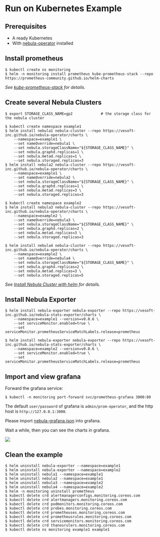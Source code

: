 # Run on Kubernetes Example

## Prerequisites

* A ready Kubernetes
* With [nebula-operator](https://github.com/vesoft-inc/nebula-operator) installed

## Install prometheus

```shell
$ kubectl create ns monitoring
$ helm -n monitoring install prometheus kube-prometheus-stack --repo https://prometheus-community.github.io/helm-charts
```

_See [kube-prometheus-stack](https://github.com/prometheus-community/helm-charts/blob/main/charts/kube-prometheus-stack) for details._

## Create several Nebula Clusters

```shell
$ export STORAGE_CLASS_NAME=gp2             # the storage class for the nebula cluster

$ kubectl create namespace example1
$ helm install nebula1 nebula-cluster --repo https://vesoft-inc.github.io/nebula-operator/charts \
    --namespace=example1 \
    --set nameOverride=nebula1 \
    --set nebula.storageClassName="${STORAGE_CLASS_NAME}" \
    --set nebula.graphd.replicas=1 \
    --set nebula.metad.replicas=1 \
    --set nebula.storaged.replicas=3
$ helm install nebula2 nebula-cluster --repo https://vesoft-inc.github.io/nebula-operator/charts \
    --namespace=example1 \
    --set nameOverride=nebula2 \
    --set nebula.storageClassName="${STORAGE_CLASS_NAME}" \
    --set nebula.graphd.replicas=1 \
    --set nebula.metad.replicas=3 \
    --set nebula.storaged.replicas=3

$ kubectl create namespace example2
$ helm install nebula3 nebula-cluster --repo https://vesoft-inc.github.io/nebula-operator/charts \
    --namespace=example2 \
    --set nameOverride=nebula3 \
    --set nebula.storageClassName="${STORAGE_CLASS_NAME}" \
    --set nebula.graphd.replicas=2 \
    --set nebula.metad.replicas=3 \
    --set nebula.storaged.replicas=3

$ helm install nebula4 nebula-cluster --repo https://vesoft-inc.github.io/nebula-operator/charts \
    --namespace=example2 \
    --set nameOverride=nebula4 \
    --set nebula.storageClassName="${STORAGE_CLASS_NAME}" \
    --set nebula.graphd.replicas=2 \
    --set nebula.metad.replicas=3 \
    --set nebula.storaged.replicas=5
```

_See [Install Nebula Cluster with helm](https://github.com/vesoft-inc/nebula-operator/blob/master/doc/user/nebula_cluster_helm_guide.md) for details._

## Install Nebula Exporter

```shell
$ helm install nebula-exporter nebula-exporter --repo https://vesoft-inc.github.io/nebula-stats-exporter/charts \
    --namespace=example1 --version=v0.0.6 \
    --set serviceMonitor.enabled=true \
    --set serviceMonitor.prometheusServiceMatchLabels.release=prometheus

$ helm install nebula-exporter nebula-exporter --repo https://vesoft-inc.github.io/nebula-stats-exporter/charts \
    --namespace=example2 --version=v0.0.6 \
    --set serviceMonitor.enabled=true \
    --set serviceMonitor.prometheusServiceMatchLabels.release=prometheus
```

## Import and view grafana

Forward the grafana service:

```shell
$ kubectl -n monitoring port-forward svc/prometheus-grafana 3000:80
```

The default `user/password` of grafana is `admin/prom-operator`, and the http host is `http://127.0.0.1:3000`.

Please import [nebula-grafana.json](../grafana/nebula-grafana.json) into grafana.

Wait a while, then you can see the charts in grafana.

![](https://user-images.githubusercontent.com/51590253/84129424-860abb80-aa74-11ea-9208-c5a66cade0f8.gif)

## Clean the example

```shell
$ helm uninstall nebula-exporter --namespace=example1
$ helm uninstall nebula-exporter --namespace=example2
$ helm uninstall nebula1 --namespace=example1
$ helm uninstall nebula2 --namespace=example1
$ helm uninstall nebula3 --namespace=example2
$ helm uninstall nebula4 --namespace=example2
$ helm -n monitoring uninstall prometheus
$ kubectl delete crd alertmanagerconfigs.monitoring.coreos.com
$ kubectl delete crd alertmanagers.monitoring.coreos.com
$ kubectl delete crd podmonitors.monitoring.coreos.com
$ kubectl delete crd probes.monitoring.coreos.com
$ kubectl delete crd prometheuses.monitoring.coreos.com
$ kubectl delete crd prometheusrules.monitoring.coreos.com
$ kubectl delete crd servicemonitors.monitoring.coreos.com
$ kubectl delete crd thanosrulers.monitoring.coreos.com
$ kubectl delete ns monitoring example1 example1
```
